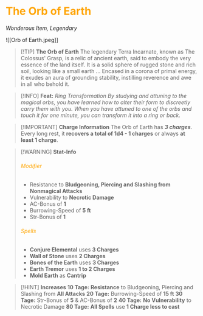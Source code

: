 # <font color = "orange">The Orb of Earth</font>
_Wonderous Item, Legendary_ 

![[Orb of Earth.jpeg]]

>[!TIP] **The Orb of Earth**
>The legendary Terra Incarnate, known as The Colossus' Grasp, is a relic of ancient earth, said to embody the very essence of the land itself. It is a solid sphere of rugged stone and rich soil, looking like a small earth ... 
>Encased in a corona of primal energy, it exudes an aura of grounding stability, instilling reverence and awe in all who behold it. 

>[!INFO] **Feat:** *Ring Transformation*
>_By studying and attuning to the magical orbs, you have learned how to alter their form to discreetly carry them with you. When you have attuned to one of the orbs and touch it for one minute, you can transform it into a ring or back._

>[!IMPORTANT] **Charge Information**
>The Orb of Earth has ***3 charges***. Every long rest, it **recovers a total of 1d4 - 1 charges** or always **at least 1 charge**.

>[!WARNING] **Stat-Info**
>###### <font color = "orange">Modifier</font>
>- Resistance to **Bludgeoning, Piercing and Slashing from Nonmagical Attacks**
>- Vulnerability to **Necrotic Damage**
>- AC-Bonus of **1**
>- Burrowing-Speed of **5 ft**
>- Str-Bonus of **1**
>  
>  ###### <font color = "orange">Spells</font>
>  - **Conjure Elemental** uses **3 Charges**
>  - **Wall of Stone** uses **2 Charges**
>  - **Bones of the Earth** uses **3 Charges**
>  - **Earth Tremor** uses **1 to 2 Charges**
>  - **Mold Earth** as **Cantrip**

>[!HINT] **Increases**
>**10 Tage:** **Resistance** to Bludgeoning, Piercing and Slashing from **All Attacks**
>**20 Tage:** Burrowing-Speed of **15 ft**
>**30 Tage:** Str-Bonus of **5** & AC-Bonus of **2**
>**40 Tage:** **No Vulnerability** to Necrotic Damage
>**80 Tage:** **All Spells** use **1 Charge less to cast**

